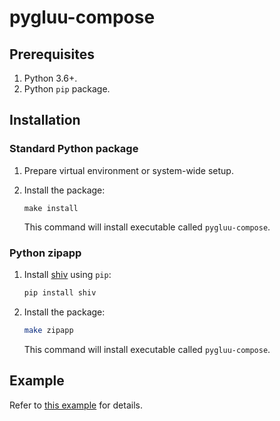 # pygluu-compose

## Prerequisites

1.  Python 3.6+.
1.  Python `pip` package.

## Installation

### Standard Python package

1.  Prepare virtual environment or system-wide setup.

1.  Install the package:

    ```
    make install
    ```

    This command will install executable called `pygluu-compose`.

### Python zipapp

1.  Install [shiv](https://shiv.readthedocs.io/) using `pip`:

    ```sh
    pip install shiv
    ```

1.  Install the package:

    ```sh
    make zipapp
    ```

    This command will install executable called `pygluu-compose`.

## Example

Refer to [this example](https://github.com/GluuFederation/community-edition-containers/tree/compose-py3/examples/single-host) for details.
